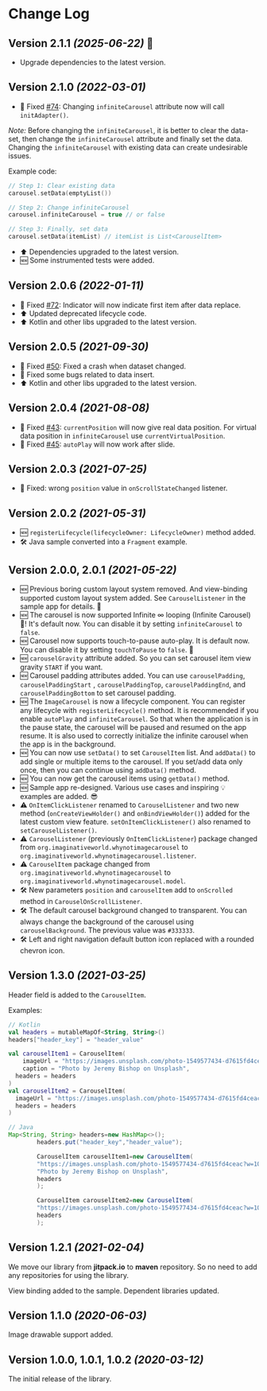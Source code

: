 Change Log
==========

## Version 2.1.1 *(2025-06-22)* 🚀

* Upgrade dependencies to the latest version.

## Version 2.1.0 *(2022-03-01)*

* 🐞 Fixed [#74](https://github.com/ImaginativeShohag/Why-Not-Image-Carousel/issues/74):
  Changing `infiniteCarousel` attribute now will call `initAdapter()`.

*Note:* Before changing the `infiniteCarousel`, it is better to clear the data-set, then change the
`infiniteCarousel` attribute and finally set the data. Changing the `infiniteCarousel` with existing
data can create undesirable issues.

Example code:

```kotlin
// Step 1: Clear existing data
carousel.setData(emptyList())

// Step 2: Change infiniteCarousel
carousel.infiniteCarousel = true // or false

// Step 3: Finally, set data
carousel.setData(itemList) // itemList is List<CarouselItem>
```

* ⬆ Dependencies upgraded to the latest version.
* 🆕 Some instrumented tests were added.

## Version 2.0.6 *(2022-01-11)*

* 🐞 Fixed [#72](https://github.com/ImaginativeShohag/Why-Not-Image-Carousel/issues/72): Indicator
  will now indicate first item after data replace.
* ⬆ Updated deprecated lifecycle code.
* ⬆ Kotlin and other libs upgraded to the latest version.

## Version 2.0.5 *(2021-09-30)*

* 🐞 Fixed [#50](https://github.com/ImaginativeShohag/Why-Not-Image-Carousel/issues/50): Fixed a
  crash when dataset changed.
* 🐞 Fixed some bugs related to data insert.
* ⬆ Kotlin and other libs upgraded to the latest version.

## Version 2.0.4 *(2021-08-08)*

* 🐞
  Fixed [#43](https://github.com/ImaginativeShohag/Why-Not-Image-Carousel/issues/43): `currentPosition`
  will now give real data position. For virtual data position in `infiniteCarousel`
  use `currentVirtualPosition`.
* 🐞 Fixed [#45](https://github.com/ImaginativeShohag/Why-Not-Image-Carousel/issues/45): `autoPlay`
  will now work after slide.

## Version 2.0.3 *(2021-07-25)*

* 🐞 Fixed: wrong `position` value in `onScrollStateChanged` listener.

## Version 2.0.2 *(2021-05-31)*

* 🆕 `registerLifecycle(lifecycleOwner: LifecycleOwner)` method added.
* 🛠️ Java sample converted into a `Fragment` example.

## Version 2.0.0, 2.0.1 *(2021-05-22)*

* 🆕 Previous boring custom layout system removed. And view-binding supported custom layout system
  added. See `CarouselListener` in the sample app for details. 🎉
* 🆕 The carousel is now supported Infinite ∞ looping (Infinite Carousel) 🥳! It's default now. You
  can disable it by setting `infiniteCarousel` to `false`.
* 🆕 Carousel now supports touch-to-pause auto-play. It is default now. You can disable it by
  setting `touchToPause` to `false`. 🎊
* 🆕 `carouselGravity` attribute added. So you can set carousel item view gravity `START` if you
  want.
* 🆕 Carousel padding attributes added. You can use `carouselPadding`, `carouselPaddingStart`
  , `carouselPaddingTop`, `carouselPaddingEnd`, and `carouselPaddingBottom` to set carousel padding.
* 🆕 The `ImageCarousel` is now a lifecycle component. You can register any lifecycle
  with `registerLifecycle()` method. It is recommended if you enable `autoPlay`
  and `infiniteCarousel`. So that when the application is in the pause state, the carousel will be
  paused and resumed on the app resume. It is also used to correctly initialize the infinite
  carousel when the app is in the background.
* 🆕 You can now use `setData()` to set `CarouselItem` list. And `addData()` to add single or
  multiple items to the carousel. If you set/add data only once, then you can continue
  using `addData()` method.
* 🆕 You can now get the carousel items using `getData()` method.
* 🆕 Sample app re-designed. Various use cases and inspiring 💡 examples are added. 😎
* ⚠️ `OnItemClickListener` renamed to `CarouselListener` and two new method (`onCreateViewHolder()`
  and `onBindViewHolder()`) added for the latest custom view feature. `setOnItemClickListener()`
  also renamed to `setCarouselListener()`.
* ⚠️ `CarouselListener` (previously `OnItemClickListener`) package changed
  from `org.imaginativeworld.whynotimagecarousel`
  to `org.imaginativeworld.whynotimagecarousel.listener`.
* ⚠️ `CarouselItem` package changed from `org.imaginativeworld.whynotimagecarousel`
  to `org.imaginativeworld.whynotimagecarousel.model`.
* ️🛠 New parameters `position` and `carouselItem` add to `onScrolled` method
  in  `CarouselOnScrollListener`.
* 🛠️ The default carousel background changed to transparent. You can always change the background
  of the carousel using `carouselBackground`. The previous value was `#333333`.
* 🛠️ Left and right navigation default button icon replaced with a rounded chevron icon.

## Version 1.3.0 *(2021-03-25)*

Header field is added to the `CarouselItem`.

Examples:

```kotlin
// Kotlin
val headers = mutableMapOf<String, String>()
headers["header_key"] = "header_value"

val carouselItem1 = CarouselItem(
    imageUrl = "https://images.unsplash.com/photo-1549577434-d7615fd4ceac?w=1080",
    caption = "Photo by Jeremy Bishop on Unsplash",
  headers = headers
)
val carouselItem2 = CarouselItem(
  imageUrl = "https://images.unsplash.com/photo-1549577434-d7615fd4ceac?w=1080",
  headers = headers
)
```

```java
// Java
Map<String, String> headers=new HashMap<>();
        headers.put("header_key","header_value");

        CarouselItem carouselItem1=new CarouselItem(
        "https://images.unsplash.com/photo-1549577434-d7615fd4ceac?w=1080",
        "Photo by Jeremy Bishop on Unsplash",
        headers
        );

        CarouselItem carouselItem2=new CarouselItem(
        "https://images.unsplash.com/photo-1549577434-d7615fd4ceac?w=1080",
        headers
        );
```

## Version 1.2.1 *(2021-02-04)*

We move our library from **jitpack.io** to **maven** repository. So no need to add any repositories
for using the library.

View binding added to the sample. Dependent libraries updated.

## Version 1.1.0 *(2020-06-03)*

Image drawable support added.

## Version 1.0.0, 1.0.1, 1.0.2 *(2020-03-12)*

The initial release of the library.